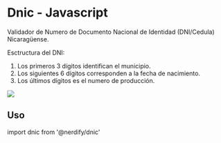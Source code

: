 # Dnic - Javascript

Validador de Numero de Documento Nacional de Identidad (DNI/Cedula) Nicaragüense.

Esctructura del DNI:

<ol>
  <li>Los primeros 3 dígitos identifican el municipio.</li>
  <li>Los siguientes 6 dígitos corresponden a la fecha de nacimiento.</li>
  <li>Los últimos dígitos es el numero de producción.</li>
</ol>

<img src="https://i.ibb.co/YX8Tk1n/descarga.jpg" />

## Uso

import dnic from '@nerdify/dnic'
